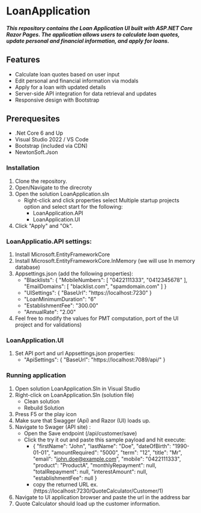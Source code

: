 # LoanApplication

##### This repository contains the Loan Application UI built with ASP.NET Core Razor Pages. The application allows users to calculate loan quotes, update personal and financial information, and apply for loans. 

## Features 
- Calculate loan quotes based on user input
- Edit personal and financial information via modals
- Apply for a loan with updated details
- Server-side API integration for data retrieval and updates
- Responsive design with Bootstrap

## Prerequesites
- .Net Core 6 and Up
- Visual Studio 2022 / VS Code
- Bootstrap (included via CDN)
- NewtonSoft.Json

### Installation
1. Clone the repository.
2. Open/Navigate to the direcroty
3. Open the solution LoanApplication.sln
   - Right-click and click properties select Multiple startup projects option and select start for the following:
       - LoanApplication.API
       - LoanApplication.UI
4. Click "Apply" and "Ok".

### LoanApplicatio.API settings:
1. Install Microsoft.EntityFrameworkCore
2. Install Microsoft.EntityFrameworkCore.InMemory (we will use In memory database)
3. Appsettings.json (add the following properties):
    - "Blacklists": {
      "MobileNumbers": [ "0422111333", "0412345678" ],
      "EmailDomains": [ "blacklist.com", "spamdomain.com" ]
   }
    - "UISettings": {
      "BaseUrl": "https://localhost:7230"
   }
    - "LoanMinimumDuration": "6"
    - "EstablishmentFee": "300.00"
    - "AnnualRate":  "2.00"
4. Feel free to modify the values for PMT computation, port of the UI project and for validations)

### LoanApplication.UI
1. Set API port and url Appsettings.json properties:
   - "ApiSettings": {
        "BaseUrl": "https://localhost:7089/api/"
      }

### Running application
1. Open solution LoanApplication.Sln in Visual Studio
1. Right-click on LoanApplication.Sln (solution file)
   - Clean solution
   - Rebuild Solution
2. Press F5 or the play icon
3. Make sure that Swagger (Api) and Razor (UI) loads up.
4. Navigate to Swager (API site) :
   - Open the Save endpoint (/api/customer/save)
   - Click the try it out and paste this sample payload and hit execute:
     - {
        "firstName": "John",
        "lastName": "Doe",
        "dateOfBirth": "1990-01-01",
        "amountRequired": "5000",
        "term": "12",
        "title": "Mr",
        "email": "john.doe@example.com",
        "mobile": "0422111333",
        "product": "ProductA",
        "monthlyRepayment": null,
        "totalRepayment": null,
        "interestAmount": null,
        "establishmentFee": null
       }
     - copy the returned URL ex. (https://localhost:7230/QuoteCalculator/Customer/1)
5. Navigate to UI application browser and paste the url in the address bar
6. Quote Calculator should load up the customer information.


